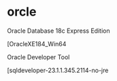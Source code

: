 # orcle

Oracle Database 18c Express Edition

[OracleXE184_Win64

Oracle Developer Tool

[sqldeveloper-23.1.1.345.2114-no-jre
